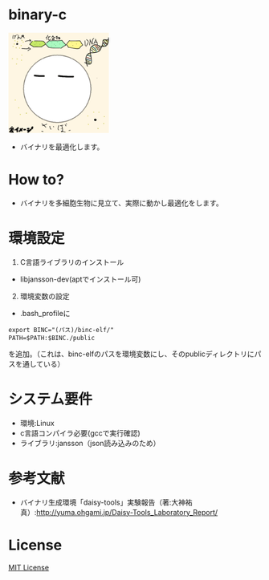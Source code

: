 # binary-c
<img src="./img/icon.jpg" width= "200px" >

* バイナリを最適化します。

# How to?
* バイナリを多細胞生物に見立て、実際に動かし最適化をします。

# 環境設定
1. C言語ライブラリのインストール
* libjansson-dev(aptでインストール可)

2. 環境変数の設定
* .bash_profileに
```
export BINC="(パス)/binc-elf/"
PATH=$PATH:$BINC./public
```
を追加。（これは、binc-elfのパスを環境変数にし、そのpublicディレクトリにパスを通している）

# システム要件
* 環境:Linux
* c言語コンパイラ必要(gccで実行確認)
* ライブラリ:jansson（json読み込みのため）

# 参考文献
* バイナリ生成環境「daisy-tools」実験報告（著:⼤神祐真）:http://yuma.ohgami.jp/Daisy-Tools_Laboratory_Report/

# License
[MIT License](./LICENSE)